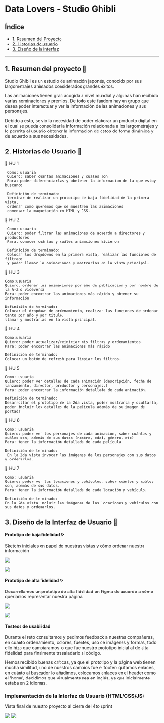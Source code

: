# Data Lovers - Studio Ghibli

## Índice

* [1. Resumen del Proyecto](#1-resumen-del-proyecto)
* [2. Historias de usuario](#2-historias-de-usuario)
* [3. Diseño de la interfaz](#3-diseño-de-la-interfaz)

***

## 1. Resumen del proyecto 📃
Studio Ghibli es un estudio de animación japonés, conocido por sus largometrajes
animados considerados grandes éxitos.

Las animaciones tienen gran acogida a nivel mundial y algunas han recibido
varias nominaciones y premios. De todo este fandom hay un grupo que desea poder
interactuar y ver la información de las animaciones y sus personajes.

Debido a esto, se vio la necesidad de poder elaborar un producto digital en el 
cual se pueda consolidar la información relacionada a los largometrajes y le permita 
al usuario obtener la informacion de estos de forma dinámica y de acuerdo a sus 
necesidades.

## 2. Historias de Usuario 🔖

  🎈 HU 1

     Como: usuaria  
     Quiero: saber cuantas animaciones y cuales son  
     Para: poder diferenciarlas y obetener la informacion de la que estoy buscando  
     
     Definición de terminado:
     Terminar de realizar un prototipo de baja fidelidad de la primera vista,
     ordenar como queremos que se muestren las animaciones
     comenzar la maquetación en HTML y CSS.

  🎈 HU 2

     Como: usuaria  
     Quiero: poder filtrar las animaciones de acuerdo a directores y productores  
     Para: conocer cuántas y cuáles animaciones hicieron  
     
     Definición de terminado:  
     Colocar los dropdowns en la primera vista, realizar las funciones de filtrado  
     y poder llamar la animaciones y mostrarlas en la vista principal.

  🎈 HU 3

    Como:usuaria  
    Quiero: ordenar las animaciones por año de publicacion y por nombre de la A-Z o viceversa  
    Para: poder encontrar las animaciones más rápido y obtener su información  
    
    Definición de terminado:  
    Colocar el dropdown de ordenamiento, realizar las funciones de ordenar tanto por año y por titulo,  
    llamar y mostrarlas en la vista principal.

  🎈 HU 4

    Como:usuaria  
    Quiero: poder actualizar/reiniciar mis filtros y ordenamientos
    Para: poder encontrar las animaciones más rápido  
    
    Definición de terminado:  
    Colocar un botón de refresh para limpiar los filtros.

  🎈 HU 5
  
    Como: usuaria  
    Quiero: poder ver detalles de cada animación (descripción, fecha de lanzamiento, director, productor y personajes.)  
    Para: poder encontrar la información detallada de cada animación.  
    
    Definición de terminado:  
    Desarrollar el prototipo de la 2da vista, poder mostrarla y ocultarla, poder incluir los detalles de la película además de su imagen de portada

  🎈 HU 6

    Como: usuaria   
    Quiero: poder ver los personajes de cada animación, saber cuántos y cuáles son, además de sus datos (nombre, edad, género, etc)  
    Para: tener la información detallada de cada película   
   
    Definición de terminado:  
     En la 2da vista invocar las imágenes de los personajes con sus datos y ordenarlos.

  🎈 HU 7

    Como: usuaria  
    Quiero: poder ver las locaciones y vehículos, saber cuántos y cuáles son, además de sus datos.   
    Para: tener la información detallada de cada locación y vehículo.   
   
    Definición de terminado:  
    En la 2da vista incluir las imágenes de las locaciones y vehículos con sus datos y ordenarlos.
  
## 3. Diseño de la Interfaz de Usuario 🔖

#### Prototipo de baja fidelidad ✨

 Sketchs iniciales en papel de nuestras vistas y cómo ordenar nuestra información  

 ![](./src/img/protipe-low.jpg)

 ![](./src/img/prototype.jpg)

#### Prototipo de alta fidelidad ✨

Desarrollamos un prototipo de alta fidelidad en Figma de acuerdo a cómo queríamos representar 
nuestra página.

![](./src/img/Ghibli.png)

![](./src/img/Ghibli%20details.png)

#### Testeos de usabilidad

Durante el reto consultamos y pedimos feedback a nuestras compañeras, en cuanto ordenamiento, 
colores, fuentes, uso de imágenes y formas, todo ello hizo que cambiaramos lo que fue nuestro 
prototipo inicial al de alta fidelidad para finalmente trasaladarlo al código. 

Hemos recibido buenas críticas, ya que el prototipo y la página web tienen mucha similitud, uno de nuestros cambios fue el footer: quitamos enlaces, en cuánto al buscador lo añadimos,
colocamos enlaces en el header como el 'home', decidimos que visualmente sea en inglés, ya que inicialmente estaba 
en 2 idiomas.

### Implementación de la Interfaz de Usuario (HTML/CSS/JS)

Vista final de nuestro proyecto al cierre del 4to sprint

<img src="https://github.com/claudiaricce/LIM016-data-lovers/blob/main/final%201.jpg?raw=true"/>
<img src="https://github.com/claudiaricce/LIM016-data-lovers/blob/main/final%202.jpg?raw=true">
